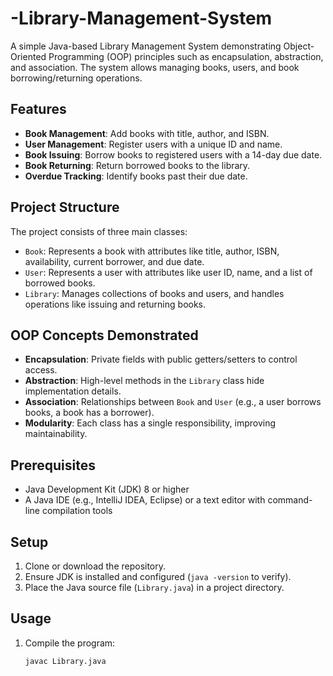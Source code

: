 # -Library-Management-System
A simple Java-based Library Management System demonstrating Object-Oriented Programming (OOP) principles such as encapsulation, abstraction, and association. The system allows managing books, users, and book borrowing/returning operations.

## Features
- **Book Management**: Add books with title, author, and ISBN.
- **User Management**: Register users with a unique ID and name.
- **Book Issuing**: Borrow books to registered users with a 14-day due date.
- **Book Returning**: Return borrowed books to the library.
- **Overdue Tracking**: Identify books past their due date.

## Project Structure
The project consists of three main classes:
- `Book`: Represents a book with attributes like title, author, ISBN, availability, current borrower, and due date.
- `User`: Represents a user with attributes like user ID, name, and a list of borrowed books.
- `Library`: Manages collections of books and users, and handles operations like issuing and returning books.

## OOP Concepts Demonstrated
- **Encapsulation**: Private fields with public getters/setters to control access.
- **Abstraction**: High-level methods in the `Library` class hide implementation details.
- **Association**: Relationships between `Book` and `User` (e.g., a user borrows books, a book has a borrower).
- **Modularity**: Each class has a single responsibility, improving maintainability.

## Prerequisites
- Java Development Kit (JDK) 8 or higher
- A Java IDE (e.g., IntelliJ IDEA, Eclipse) or a text editor with command-line compilation tools

## Setup
1. Clone or download the repository.
2. Ensure JDK is installed and configured (`java -version` to verify).
3. Place the Java source file (`Library.java`) in a project directory.

## Usage
1. Compile the program:
   ```bash
   javac Library.java
